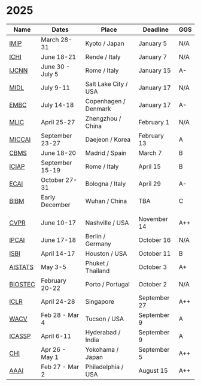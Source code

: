 # 2025
| Name | Dates | Place | Deadline | GGS |
| ---- | ----- | ----- | -------- | --- |
| [IMIP](https://www.imip.org/index.html) | March 28-31 | Kyoto / Japan | January 5 | N/A |
| [ICHI](https://events.dimes.unical.it/ichi2025/) | June 18-21 | Rende / Italy | January 7 | N/A |
| [IJCNN](https://2025.ijcnn.org/) | June 30 - July 5 | Rome / Italy | January 15 | A- |
| [MIDL](https://2025.midl.io/) | July 9-11 | Salt Lake City / USA | January 17 | N/A |
| [EMBC](https://embc.embs.org/2025/) | July 14-18 | Copenhagen / Denmark | January 17 | A- |
| [MLIC](https://www.icmlic.org/) | April 25-27 | Zhengzhou / China | February 1 | N/A |
| [MICCAI](https://conferences.miccai.org/2025/en/default.asp) | September 23-27 | Daejeon / Korea | February 13 | A | 
| [CBMS](https://2025.cbms-conference.org/) | June 18-20 | Madrid / Spain | March 7 | B |
| [ICIAP](https://sites.google.com/view/iciap25/home) | September 15-19 | Rome / Italy | April 15 | B |  
| [ECAI](https://ecai2025.org/) | October 27-31 | Bologna / Italy | April 29 | A- |
| [BIBM](https://ieeebibm.org/) | Early December | Wuhan / China | TBA | C |
|  |  |  |  |  |
|  |  |  |  |  |
| [CVPR](https://cvpr.thecvf.com/Conferences/2025) | June 10-17 | Nashville / USA | November 14 | A++ |
| [IPCAI](https://sites.google.com/view/ipcai2025/home) | June 17-18 | Berlin / Germany | October 16 | N/A | 
| [ISBI](https://biomedicalimaging.org/2025/) | April 14-17 | Houston / USA | October 11 | B |
| [AISTATS](https://aistats.org/aistats2025/index.html) | May 3-5 | Phuket / Thailand | October 3 | A+ |
| [BIOSTEC](https://bioimaging.scitevents.org/Home.aspx) | February 20-22 | Porto / Portugal | October 2 | N/A |
| [ICLR](https://iclr.cc/Conferences/2025) | April 24-28 | Singapore | September 27 | A++ |
| [WACV](https://wacv2025.thecvf.com/) | Feb 28 - Mar 4 | Tucson / USA | September 9 | A |
| [ICASSP](https://2025.ieeeicassp.org/) | April 6-11 | Hyderabad / India | September 9 | A |
| [CHI](https://chi2025.acm.org/) | Apr 26 - May 1 | Yokohama / Japan | September 5 | A++ |
| [AAAI](https://aaai.org/conference/aaai/aaai-25/) | Feb 27 - Mar 2 | Philadelphia / USA | August 15 | A++ |
